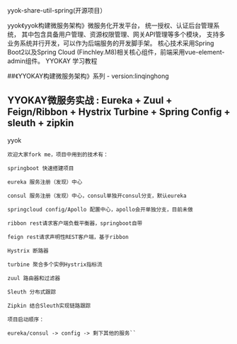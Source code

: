 yyok-share-util-spring(开源项目）

 yyok《yyok构建微服务架构》微服务化开发平台，
    统一授权、认证后台管理系统，
    其中包含具备用户管理、资源权限管理、网关API管理等多个模块，
    支持多业务系统并行开发，可以作为后端服务的开发脚手架。
    核心技术采用Spring Boot2以及Spring Cloud (Finchley.M8)相关核心组件，前端采用vue-element-admin组件。
YYOKAY 学习教程

##《YYOKAY构建微服务架构》系列 - version:linqinghong
## YYOKAY微服务实战 : Eureka + Zuul + Feign/Ribbon + Hystrix Turbine + Spring Config + sleuth + zipkin

 yyok

	欢迎大家fork me，项目中用到的技术有：
	
	springboot 快速搭建项目
	
	eureka 服务注册（发现）中心
	
	consul 服务注册（发现）中心，consul单独开consul分支，默认eureka
	
	springcloud config/Apollo 配置中心，apollo会开单独分支，目前未做
	
	ribbon rest请求客户端负载平衡器，springboot自带
	
	feign rest请求声明性REST客户端，基于ribbon
	
	Hystrix 断路器
	
	turbine 聚合多个实例Hystrix指标流
	
	zuul 路由器和过滤器
	
	Sleuth 分布式跟踪
	
	Zipkin 结合Sleuth实现链路跟踪
	
	项目启动顺序：
	
	eureka/consul -> config -> 剩下其他的服务``
